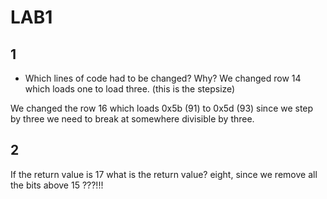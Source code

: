 # LAB1

## 1
- Which lines of code had to be changed? Why?
We changed row 14 which loads one to load three. (this is the stepsize)

We changed the row 16 which loads 0x5b (91) to 0x5d (93) since we step by three we need to break at somewhere
divisible by three.

## 2
If the return value is 17 what is the return value?
eight, since we remove all the bits above 15 ???!!!


